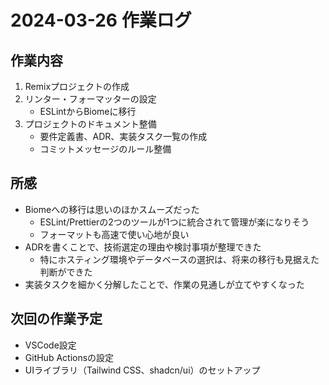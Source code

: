 # 2024-03-26 作業ログ

## 作業内容

1. Remixプロジェクトの作成
2. リンター・フォーマッターの設定
   - ESLintからBiomeに移行
3. プロジェクトのドキュメント整備
   - 要件定義書、ADR、実装タスク一覧の作成
   - コミットメッセージのルール整備

## 所感

- Biomeへの移行は思いのほかスムーズだった
  - ESLint/Prettierの2つのツールが1つに統合されて管理が楽になりそう
  - フォーマットも高速で使い心地が良い
- ADRを書くことで、技術選定の理由や検討事項が整理できた
  - 特にホスティング環境やデータベースの選択は、将来の移行も見据えた判断ができた
- 実装タスクを細かく分解したことで、作業の見通しが立てやすくなった

## 次回の作業予定

- VSCode設定
- GitHub Actionsの設定
- UIライブラリ（Tailwind CSS、shadcn/ui）のセットアップ 
